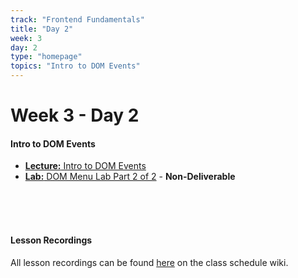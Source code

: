 ```yaml
---
track: "Frontend Fundamentals"
title: "Day 2"
week: 3
day: 2
type: "homepage"
topics: "Intro to DOM Events"
---
```



# Week 3 - Day 2

#### Intro to DOM Events
- [**Lecture:** Intro to DOM Events](/frontend-fundamentals/week-3/day-2/lecture-materials/intro-to-dom-events/)
- [**Lab:** DOM Menu Lab Part 2 of 2](/frontend-fundamentals/week-3/day-2/labs/dom-menu-lab-part-2/) - **Non-Deliverable**
<!-- - [**Bonus Activity:** Personal Website Code-Along Part 4](https://youtu.be/_WMrAxCaBec) -->

<br>
<br>
<br>

#### Lesson Recordings

All lesson recordings can be found [here](https://git.generalassemb.ly/SEIR-Jedi/orientation/wiki/Class-Schedule) on the class schedule wiki.
